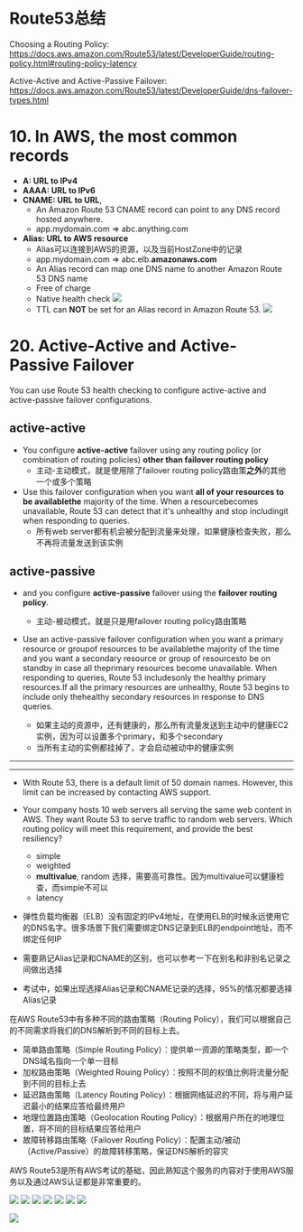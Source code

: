 # Route53总结

Choosing a Routing Policy: https://docs.aws.amazon.com/Route53/latest/DeveloperGuide/routing-policy.html#routing-policy-latency

Active-Active and Active-Passive Failover: https://docs.aws.amazon.com/Route53/latest/DeveloperGuide/dns-failover-types.html

# 10. In AWS, the most common records
- **A: URL to IPv4**
- **AAAA: URL to IPv6**
- **CNAME: URL to URL**,
  - An Amazon Route 53 CNAME record can point to any DNS record hosted anywhere.
  - app.mydomain.com => abc.anything.com
- **Alias: URL to AWS resource**
  - Alias可以连接到AWS的资源，以及当前HostZone中的记录
  - app.mydomain.com => abc.elb.**amazonaws.com**
  - An Alias record can map one DNS name to another Amazon Route 53 DNS name
  - Free of charge
  - Native health check
    ![](https://i.loli.net/2019/07/18/5d2fe9192afe941584.png)
  - TTL can **NOT** be set for an Alias record in Amazon Route 53.
    ![](https://i.loli.net/2019/07/18/5d3011936e48412016.png)


# 20. Active-Active and Active-Passive Failover
You can use Route 53 health checking to configure active-active and active-passive failover configurations. 
## active-active
- You configure **active-active** failover using any routing policy (or combination of routing policies) **other than failover routing policy**
  - 主动-主动模式，就是使用除了failover routing policy路由策**之外**的其他一个或多个策略
- Use this failover configuration when you want **all of your resources to be availablethe** majority of the time. When a resourcebecomes unavailable, Route 53 can detect that it's unhealthy and stop includingit when responding to queries. 
  - 所有web server都有机会被分配到流量来处理，如果健康检查失败，那么不再将流量发送到该实例
## active-passive
- and you configure **active-passive** failover using the **failover routing policy**. 
  - 主动-被动模式，就是只是用failover routing policy路由策略

- Use an active-passive failover configuration when you want a primary resource or groupof resources to be availablethe majority of the time and you want a secondary resource or group of resourcesto be on standby in case all theprimary resources become unavailable. When responding to queries, Route 53 includesonly the healthy primary resources.If all the primary resources are unhealthy, Route 53 begins to include only thehealthy secondary resources in response to DNS queries. 
  - 如果主动的资源中，还有健康的，那么所有流量发送到主动中的健康EC2实例，因为可以设置多个primary，和多个secondary
  - 当所有主动的实例都挂掉了，才会启动被动中的健康实例
















-----

-----

- With Route 53, there is a default limit of 50 domain names. However, this limit can be increased by contacting AWS support.
- Your company hosts 10 web servers all serving the same web content in AWS. They want Route 53 to serve traffic to random web servers. Which routing policy will meet this requirement, and provide the best resiliency?
  - simple
  - weighted
  - **multivalue**, random 选择，需要高可靠性。因为multivalue可以健康检查，而simple不可以
  - latency









- 弹性负载均衡器（ELB）没有固定的IPv4地址，在使用ELB的时候永远使用它的DNS名字。很多场景下我们需要绑定DNS记录到ELB的endpoint地址，而不绑定任何IP
- 需要熟记Alias记录和CNAME的区别，也可以参考一下在别名和非别名记录之间做出选择
- 考试中，如果出现选择Alias记录和CNAME记录的选择，95%的情况都要选择Alias记录

在AWS Route53中有多种不同的路由策略（Routing Policy），我们可以根据自己的不同需求将我们的DNS解析到不同的目标上去。

- 简单路由策略（Simple Routing Policy）：提供单一资源的策略类型，即一个DNS域名指向一个单一目标
- 加权路由策略（Weighted Rouing Policy）：按照不同的权值比例将流量分配到不同的目标上去
- 延迟路由策略（Latency Routing Policy）：根据网络延迟的不同，将与用户延迟最小的结果应答给最终用户
- 地理位置路由策略（Geolocation Routing Policy）：根据用户所在的地理位置，将不同的目标结果应答给用户
- 故障转移路由策略（Failover Routing Policy）：配置主动/被动（Active/Passive）的故障转移策略，保证DNS解析的容灾

AWS Route53是所有AWS考试的基础，因此熟知这个服务的内容对于使用AWS服务以及通过AWS认证都是非常重要的。


![](https://i.loli.net/2019/06/25/5d11caee6d5bb64927.png)
![](https://i.loli.net/2019/06/25/5d11caf1208c454663.png)
![](https://i.loli.net/2019/06/25/5d11caf3f173253442.png)
![](https://i.loli.net/2019/06/25/5d11caf62dabf88172.png)
![](https://i.loli.net/2019/06/25/5d11caf94602639641.png)
![](https://i.loli.net/2019/06/25/5d11cafc194e163718.png)
![](https://i.loli.net/2019/06/25/5d11cafe8635f10590.png)

![](https://i.loli.net/2019/07/09/5d2404548d73369798.png)
